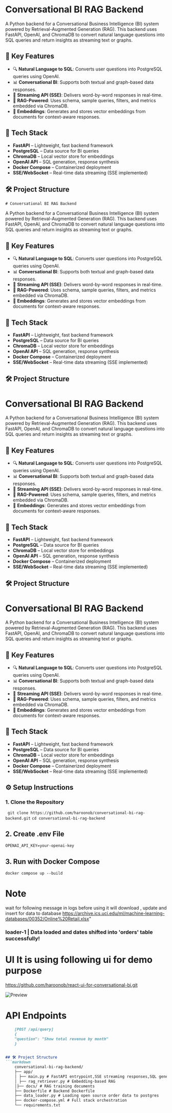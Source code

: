 # Conversational BI RAG Backend

A Python backend for a Conversational Business Intelligence (BI) system powered by Retrieval-Augmented Generation (RAG). This backend uses FastAPI, OpenAI, and ChromaDB to convert natural language questions into SQL queries and return insights as streaming text or graphs.

## 🧠 Key Features

- 🔍 **Natural Language to SQL**: Converts user questions into PostgreSQL queries using OpenAI.
- 📊 **Conversational BI**: Supports both textual and graph-based data responses.
- 🔁 **Streaming API (SSE)**: Delivers word-by-word responses in real-time.
- 📂 **RAG-Powered**: Uses schema, sample queries, filters, and metrics embedded via ChromaDB.
- 🧠 **Embeddings**: Generates and stores vector embeddings from documents for context-aware responses.



## 🚀 Tech Stack

- **FastAPI** – Lightweight, fast backend framework
- **PostgreSQL** – Data source for BI queries
- **ChromaDB** – Local vector store for embeddings
- **OpenAI API** – SQL generation, response synthesis
- **Docker Compose** – Containerized deployment
- **SSE/WebSocket** – Real-time data streaming (SSE implemented)



## 🛠️ Project Structure

    # Conversational BI RAG Backend

A Python backend for a Conversational Business Intelligence (BI) system powered by Retrieval-Augmented Generation (RAG). This backend uses FastAPI, OpenAI, and ChromaDB to convert natural language questions into SQL queries and return insights as streaming text or graphs.

## 🧠 Key Features

- 🔍 **Natural Language to SQL**: Converts user questions into PostgreSQL queries using OpenAI.
- 📊 **Conversational BI**: Supports both textual and graph-based data responses.
- 🔁 **Streaming API (SSE)**: Delivers word-by-word responses in real-time.
- 📂 **RAG-Powered**: Uses schema, sample queries, filters, and metrics embedded via ChromaDB.
- 🧠 **Embeddings**: Generates and stores vector embeddings from documents for context-aware responses.



## 🚀 Tech Stack

- **FastAPI** – Lightweight, fast backend framework
- **PostgreSQL** – Data source for BI queries
- **ChromaDB** – Local vector store for embeddings
- **OpenAI API** – SQL generation, response synthesis
- **Docker Compose** – Containerized deployment
- **SSE/WebSocket** – Real-time data streaming (SSE implemented)



## 🛠️ Project Structure

# Conversational BI RAG Backend

A Python backend for a Conversational Business Intelligence (BI) system powered by Retrieval-Augmented Generation (RAG). This backend uses FastAPI, OpenAI, and ChromaDB to convert natural language questions into SQL queries and return insights as streaming text or graphs.

## 🧠 Key Features

- 🔍 **Natural Language to SQL**: Converts user questions into PostgreSQL queries using OpenAI.
- 📊 **Conversational BI**: Supports both textual and graph-based data responses.
- 🔁 **Streaming API (SSE)**: Delivers word-by-word responses in real-time.
- 📂 **RAG-Powered**: Uses schema, sample queries, filters, and metrics embedded via ChromaDB.
- 🧠 **Embeddings**: Generates and stores vector embeddings from documents for context-aware responses.



## 🚀 Tech Stack

- **FastAPI** – Lightweight, fast backend framework
- **PostgreSQL** – Data source for BI queries
- **ChromaDB** – Local vector store for embeddings
- **OpenAI API** – SQL generation, response synthesis
- **Docker Compose** – Containerized deployment
- **SSE/WebSocket** – Real-time data streaming (SSE implemented)



## 🛠️ Project Structure

# Conversational BI RAG Backend

A Python backend for a Conversational Business Intelligence (BI) system powered by Retrieval-Augmented Generation (RAG). This backend uses FastAPI, OpenAI, and ChromaDB to convert natural language questions into SQL queries and return insights as streaming text or graphs.

## 🧠 Key Features

- 🔍 **Natural Language to SQL**: Converts user questions into PostgreSQL queries using OpenAI.
- 📊 **Conversational BI**: Supports both textual and graph-based data responses.
- 🔁 **Streaming API (SSE)**: Delivers word-by-word responses in real-time.
- 📂 **RAG-Powered**: Uses schema, sample queries, filters, and metrics embedded via ChromaDB.
- 🧠 **Embeddings**: Generates and stores vector embeddings from documents for context-aware responses.

## 🚀 Tech Stack

- **FastAPI** – Lightweight, fast backend framework
- **PostgreSQL** – Data source for BI queries
- **ChromaDB** – Local vector store for embeddings
- **OpenAI API** – SQL generation, response synthesis
- **Docker Compose** – Containerized deployment
- **SSE/WebSocket** – Real-time data streaming (SSE implemented)

## ⚙️ Setup Instructions

### 1. Clone the Repository
``` git clone https://github.com/haroonob/conversational-bi-rag-backend.git```
```cd conversational-bi-rag-backend```

## 2. Create .env File
```OPENAI_API_KEY=your-openai-key```

## 3. Run with Docker Compose
```docker compose up --build```

# Note 
wait for following message in logs before using
it will download , update and insert for data to database
https://archive.ics.uci.edu/ml/machine-learning-databases/00352/Online%20Retail.xlsx"

### loader-1    | Data loaded and dates shifted into 'orders' table successfully!

# UI It is using following ui for demo purpose  
https://github.com/haroonob/react-ui-for-conversational-bi.git

![Preview](https://raw.githubusercontent.com/haroonob/react-ui-for-conversational-bi/main/src/assets/mainpage.png)

# API Endpoints
```markdown
    [POST /api/query]
    {
    "question": "Show total revenue by month"
    }


## 🛠️ Project Structure
```markdown
    conversational-bi-rag-backend/
    ├── app/
    │ ├── main.py # FastAPI entrypoint,SSE streaming responses,SQL generation and execution
    │ ├── rag_retriever.py # Embedding-based RAG
    │├── docs/ # RAG training documents
    ├── Dockerfile # Backend Dockerfile
    ├── data_loader.py # Loading open source order data to postgres
    ├── docker-compose.yml # Full stack orchestration
    └── requirements.txt



